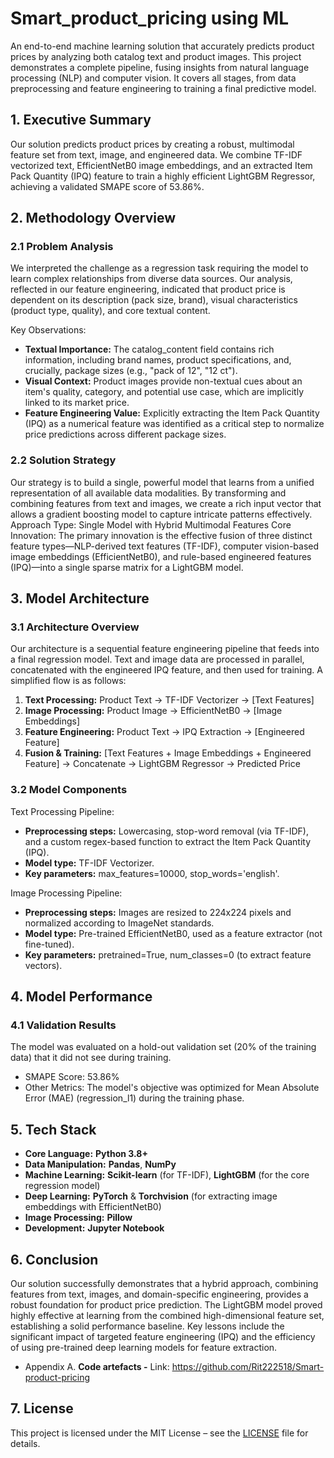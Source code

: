 # Smart_product_pricing using ML
An end-to-end machine learning solution that accurately predicts product prices by analyzing both catalog text and product images. This project demonstrates a complete pipeline, fusing insights from natural language processing (NLP) and computer vision. It covers all stages, from data preprocessing and feature engineering to training a final predictive model.                                                                                                                                                                 
## 1. Executive Summary
Our solution predicts product prices by creating a robust, multimodal feature set from text, image, and engineered data. We combine TF-IDF vectorized text, EfficientNetB0 image embeddings, and an extracted Item Pack Quantity (IPQ) feature to train a highly efficient LightGBM Regressor, achieving a validated SMAPE score of 53.86%.

## 2. Methodology Overview

### 2.1 Problem Analysis
We interpreted the challenge as a regression task requiring the model to learn complex relationships from diverse data sources. Our analysis, reflected in our feature engineering, indicated that product price is dependent on its description (pack size, brand), visual characteristics (product type, quality), and core textual content.

Key Observations:
*	**Textual Importance:** The catalog_content field contains rich information, including brand names, product specifications, and, crucially, package sizes (e.g., "pack of 12", "12 ct").
*	**Visual Context:** Product images provide non-textual cues about an item's quality, category, and potential use case, which are implicitly linked to its market price.
*	**Feature Engineering Value:** Explicitly extracting the Item Pack Quantity (IPQ) as a numerical feature was identified as a critical step to normalize price predictions across different package sizes.


### 2.2 Solution Strategy
Our strategy is to build a single, powerful model that learns from a unified representation of all available data modalities. By transforming and combining features from text and images, we create a rich input vector that allows a gradient boosting model to capture intricate patterns effectively.
Approach Type: Single Model with Hybrid Multimodal Features Core Innovation: The primary innovation is the effective fusion of three distinct feature types—NLP-derived text features (TF-IDF), computer vision-based image embeddings (EfficientNetB0), and rule-based engineered features (IPQ)—into a single sparse matrix for a LightGBM model.

## 3. Model Architecture

### 3.1 Architecture Overview
Our architecture is a sequential feature engineering pipeline that feeds into a final regression model. Text and image data are processed in parallel, concatenated with the engineered IPQ feature, and then used for training.
A simplified flow is as follows:
1.	**Text Processing:** Product Text -> TF-IDF Vectorizer -> [Text Features]
2.	**Image Processing:** Product Image -> EfficientNetB0 -> [Image Embeddings]
3.	**Feature Engineering:** Product Text -> IPQ Extraction -> [Engineered Feature]
4.	**Fusion & Training:** [Text Features + Image Embeddings + Engineered Feature] -> Concatenate -> LightGBM Regressor -> Predicted Price

### 3.2 Model Components

Text Processing Pipeline:
*	**Preprocessing steps:** Lowercasing, stop-word removal (via TF-IDF), and a custom regex-based function to extract the Item Pack Quantity (IPQ).
*	**Model type:** TF-IDF Vectorizer.
*	**Key parameters:** max_features=10000, stop_words='english'.

Image Processing Pipeline:
*	**Preprocessing steps:** Images are resized to 224x224 pixels and normalized according to ImageNet standards.
*	**Model type:** Pre-trained EfficientNetB0, used as a feature extractor (not fine-tuned).
*	**Key parameters:** pretrained=True, num_classes=0 (to extract feature vectors).

## 4. Model Performance
### 4.1 Validation Results
The model was evaluated on a hold-out validation set (20% of the training data) that it did not see during training.
*	SMAPE Score: 53.86%
*	Other Metrics: The model's objective was optimized for Mean Absolute Error (MAE) (regression_l1) during the training phase.

## 5. Tech Stack

* **Core Language:** **Python 3.8+**
* **Data Manipulation:** **Pandas**, **NumPy**
* **Machine Learning:** **Scikit-learn** (for TF-IDF), **LightGBM** (for the core regression model)
* **Deep Learning:** **PyTorch** & **Torchvision** (for extracting image embeddings with EfficientNetB0)
* **Image Processing:** **Pillow**
* **Development:** **Jupyter Notebook**

## 6. Conclusion
Our solution successfully demonstrates that a hybrid approach, combining features from text, images, and domain-specific engineering, provides a robust foundation for product price prediction. The LightGBM model proved highly effective at learning from the combined high-dimensional feature set, establishing a solid performance baseline. Key lessons include the significant impact of targeted feature engineering (IPQ) and the efficiency of using pre-trained deep learning models for feature extraction.

* Appendix
  A. **Code artefacts	-** Link: https://github.com/Rit222518/Smart-product-pricing

## 7. License
This project is licensed under the MIT License – see the [LICENSE](LICENSE.txt) file for details.


